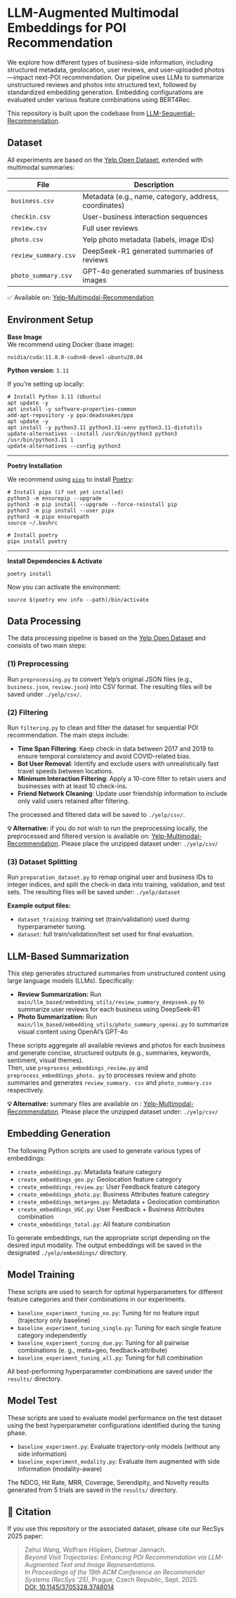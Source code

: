 # LLM-Augmented Multimodal Embeddings for POI Recommendation
We explore how different types of business-side information, including 
structured metadata, geolocation, user reviews, and user-uploaded 
photos—impact next-POI recommendation. Our pipeline uses LLMs to summarize 
unstructured reviews and photos into structured text, followed by 
standardized embedding generation. Embedding configurations are evaluated 
under various feature combinations using BERT4Rec.  

This repository is built upon the codebase from [LLM-Sequential-Recommendation](https://github.com/dh-r/LLM-Sequential-Recommendation.git).


## Dataset

All experiments are based on the [Yelp Open Dataset](https://www.yelp.com/dataset), extended with multimodal summaries:

| File                   | Description                                                                 |
|------------------------|-----------------------------------------------------------------------------|
| `business.csv`         | Metadata (e.g., name, category, address, coordinates)                      |
| `checkin.csv`          | User-business interaction sequences                                         |
| `review.csv`           | Full user reviews                                                           |
| `photo.csv`            | Yelp photo metadata (labels, image IDs)                                     |
| `review_summary.csv`   | DeepSeek-R1 generated summaries of reviews                                  |
| `photo_summary.csv`    | GPT-4o generated summaries of business images                               |

✅ Available on: [Yelp-Multimodal-Recommendation](https://huggingface.co/datasets/wzehui/Yelp-Multimodal-Recommendation)


## Environment Setup

**Base Image**  
We recommend using Docker (base image):

```
nvidia/cuda:11.8.0-cudnn8-devel-ubuntu20.04
```

**Python version**: `3.11`

If you're setting up locally:

```
# Install Python 3.11 (Ubuntu)
apt update -y
apt install -y software-properties-common
add-apt-repository -y ppa:deadsnakes/ppa
apt update -y
apt install -y python3.11 python3.11-venv python3.11-distutils
update-alternatives --install /usr/bin/python3 python3 /usr/bin/python3.11 1
update-alternatives --config python3
```

---

**Poetry Installation**

We recommend using [`pipx`](https://pypa.github.io/pipx/) to install [Poetry](https://python-poetry.org):

```
# Install pipx (if not yet installed)
python3 -m ensurepip --upgrade
python3 -m pip install --upgrade --force-reinstall pip
python3 -m pip install --user pipx
python3 -m pipx ensurepath
source ~/.bashrc

# Install poetry
pipx install poetry
```

---

**Install Dependencies & Activate**

```
poetry install
```

Now you can activate the environment:

```
source $(poetry env info --path)/bin/activate
```


## Data Processing

The data processing pipeline is based on the [Yelp Open Dataset](https://www.yelp.com/dataset) and consists of two main steps:

### (1) Preprocessing
Run `preprocessing.py` to convert Yelp’s original JSON files (e.g., `business.json`, `review.json`) into CSV format. The resulting files will be saved under `./yelp/csv/`.

### (2) Filtering
Run `filtering.py` to clean and filter the dataset for sequential POI recommendation. The main steps include:

- **Time Span Filtering**: Keep check-in data between 2017 and 2019 to ensure temporal consistency and avoid COVID-related bias.
- **Bot User Removal**: Identify and exclude users with unrealistically fast travel speeds between locations.
- **Minimum Interaction Filtering**: Apply a 10-core filter to retain users and businesses with at least 10 check-ins.
- **Friend Network Cleaning**: Update user friendship information to include only valid users retained after filtering.

The processed and filtered data will be saved to `./yelp/csv/`.

**💡 Alternative:** if you do not wish to run the preprocessing locally, the 
preprocessed and filtered version is available on: [Yelp-Multimodal-Recommendation](https://drive.google.com/drive/folders/14cFLJo6g-uZVbk-PiKFCw1yPWN6cWMn2?usp=share_link). Please place the unzipped dataset under: `./yelp/csv/`

### (3) Dataset Splitting
Run `preparation_dataset.py` to remap original user and business IDs to integer indices, and split the check-in data into training, validation, and test sets.
The resulting files will be saved under: `./yelp/dataset`

**Example output files:**
- `dataset_training`: training set (train/validation) used during hyperparameter tuning.
- `dataset`: full train/validation/test set used for final evaluation.


## LLM-Based Summarization
This step generates structured summaries from unstructured content using large language models (LLMs). Specifically:

- **Review Summarization:** Run `main/llm_based/embedding_utils/review_summary_deepseek.py` to summarize user reviews for each business using DeepSeek-R1
- **Photo Summarization:** Run `main/llm_based/embedding_utils/photo_summary_openai.py` to summarize visual 
  content using OpenAI’s GPT-4o

These scripts aggregate all available reviews and photos for each business and generate concise, structured outputs (e.g., summaries, keywords, sentiment, visual themes).  
Then, use `preprocess_embeddings_review.py` and `preprocess_embeddings_photo.
py` to processes review and photo summaries and generates `review_summary.
csv` and `photo_summary.csv` respectively.

**💡 Alternative:** summary files are available on : [Yelp-Multimodal-Recommendation](https://drive.google.com/drive/folders/14cFLJo6g-uZVbk-PiKFCw1yPWN6cWMn2?usp=share_link). Please place the unzipped dataset under: `./yelp/csv/`


## Embedding Generation
The following Python scripts are used to generate various types of embeddings:
- `create_embeddings.py`: Metadata feature category  
- `create_embeddings_geo.py`: Geolocation feature category  
- `create_embeddings_review.py`: User Feedback feature category  
- `create_embeddings_photo.py`: Business Attributes feature category  
- `create_embeddings_meta+geo.py`: Metadata + Geolocation combination  
- `create_embeddings_UGC.py`: User Feedback + Business Attributes combination  
- `create_embeddings_total.py`: All feature combination  

To generate embeddings, run the appropriate script depending on the desired input modality. The output embeddings will be saved in the designated `./yelp/embeddings/` directory.


## Model Training
These scripts are used to search for optimal hyperparameters for different 
feature categories and their combinations in our experiments.

- `baseline_experiment_tuning_no.py`: Tuning for no feature input (trajectory 
  only baseline)
- `baseline_experiment_tuning_single.py`: Tuning for each single feature category independently
- `baseline_experiment_tuning_due.py`: Tuning for all pairwise combinations (e.
  g., meta+geo, feedback+attribute)
- `baseline_experiment_tuning_all.py`: Tuning for full combination

All best-performing hyperparameter combinations are saved under the `results/` directory.


## Model Test
These scripts are used to evaluate model performance on the test dataset 
using the best hyperparameter configurations identified during the tuning phase.

- `baseline_experiment.py`: Evaluate trajectory-only models (without any 
  side information)
- `baseline_experiment_modality.py`: Evaluate item augmented with side 
  information (modality-aware)

The NDCG, Hit Rate, MRR, Coverage, Serendipity, and Novelty results generated from 5 trials are saved in the `results/` directory.

## 📖 Citation
If you use this repository or the associated dataset, please cite our RecSys 2025 paper:
> Zehui Wang, Wolfram Höpken, Dietmar Jannach.  
> *Beyond Visit Trajectories: Enhancing POI Recommendation via LLM-Augmented Text and Image Representations*.  
> In *Proceedings of the 19th ACM Conference on Recommender Systems (RecSys '25)*, Prague, Czech Republic, Sept. 2025.  
> [DOI: 10.1145/3705328.3748014](https://doi.org/10.1145/3705328.3748014)
